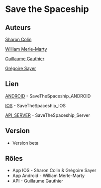 # Save the Spaceship
## Auteurs
[Sharon Colin](https://github.com/ShaEemi)

[William Merle-Marty](https://github.com/williammerlemarty)

[Guillaume Gauthier](https://github.com/xeewi)

[Grégoire Sayer](https://github.com/)

## Lien
[ANDROID](https://github.com/williammerlemarty/APP_BEACONS_ANDROID) - SaveTheSpaceship_ANDROID

[IOS](https://github.com/ShaEemi/WorkshopMobile/SaveTheSpaceship_IOS/) - SaveTheSpaceship_IOS

[API_SERVER](https://github.com/xeewi/mobile_game_server) - SaveTheSpaceship_Server

## Version
* Version beta 

## Rôles
* App IOS - Sharon Colin & Grégoire Sayer
* App Android - William Merle-Marty
* API - Guillaume Gauthier
